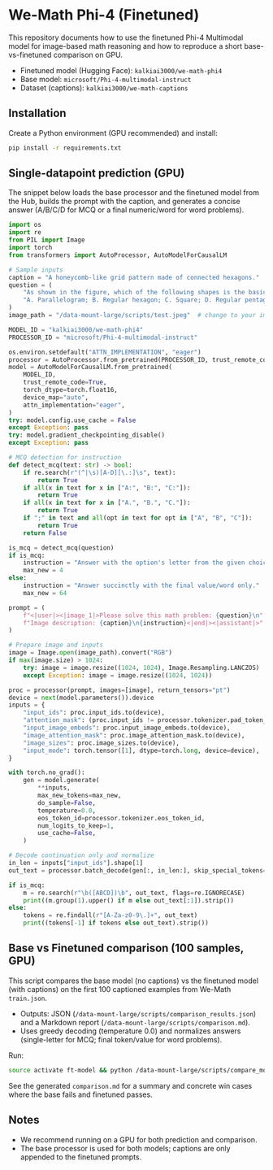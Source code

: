 # We-Math Phi-4 (Finetuned)

This repository documents how to use the finetuned Phi-4 Multimodal model for image-based math reasoning and how to reproduce a short base-vs-finetuned comparison on GPU.

- Finetuned model (Hugging Face): `kalkiai3000/we-math-phi4`
- Base model: `microsoft/Phi-4-multimodal-instruct`
- Dataset (captions): `kalkiai3000/we-math-captions`

## Installation

Create a Python environment (GPU recommended) and install:

```bash
pip install -r requirements.txt
```

## Single-datapoint prediction (GPU)

The snippet below loads the base processor and the finetuned model from the Hub, builds the prompt with the caption, and generates a concise answer (A/B/C/D for MCQ or a final numeric/word for word problems).

```python
import os
import re
from PIL import Image
import torch
from transformers import AutoProcessor, AutoModelForCausalLM

# Sample inputs
caption = "A honeycomb-like grid pattern made of connected hexagons."
question = (
    "As shown in the figure, which of the following shapes is the basic unit of a honeycomb? "
    "A. Parallelogram; B. Regular hexagon; C. Square; D. Regular pentagon"
)
image_path = "/data-mount-large/scripts/test.jpeg"  # change to your image path

MODEL_ID = "kalkiai3000/we-math-phi4"
PROCESSOR_ID = "microsoft/Phi-4-multimodal-instruct"

os.environ.setdefault("ATTN_IMPLEMENTATION", "eager")
processor = AutoProcessor.from_pretrained(PROCESSOR_ID, trust_remote_code=True)
model = AutoModelForCausalLM.from_pretrained(
    MODEL_ID,
    trust_remote_code=True,
    torch_dtype=torch.float16,
    device_map="auto",
    attn_implementation="eager",
)
try: model.config.use_cache = False
except Exception: pass
try: model.gradient_checkpointing_disable()
except Exception: pass

# MCQ detection for instruction
def detect_mcq(text: str) -> bool:
    if re.search(r"(^|\s)[A-D][\.:]\s", text):
        return True
    if all(x in text for x in ["A:", "B:", "C:"]):
        return True
    if all(x in text for x in ["A.", "B.", "C."]):
        return True
    if ";" in text and all(opt in text for opt in ["A", "B", "C"]):
        return True
    return False

is_mcq = detect_mcq(question)
if is_mcq:
    instruction = "Answer with the option's letter from the given choices directly."
    max_new = 4
else:
    instruction = "Answer succinctly with the final value/word only."
    max_new = 64

prompt = (
    f"<|user|><|image_1|>Please solve this math problem: {question}\n"
    f"Image description: {caption}\n{instruction}<|end|><|assistant|>"
)

# Prepare image and inputs
image = Image.open(image_path).convert("RGB")
if max(image.size) > 1024:
    try: image = image.resize((1024, 1024), Image.Resampling.LANCZOS)
    except Exception: image = image.resize((1024, 1024))

proc = processor(prompt, images=[image], return_tensors="pt")
device = next(model.parameters()).device
inputs = {
    "input_ids": proc.input_ids.to(device),
    "attention_mask": (proc.input_ids != processor.tokenizer.pad_token_id).long().to(device),
    "input_image_embeds": proc.input_image_embeds.to(device),
    "image_attention_mask": proc.image_attention_mask.to(device),
    "image_sizes": proc.image_sizes.to(device),
    "input_mode": torch.tensor([1], dtype=torch.long, device=device),
}

with torch.no_grad():
    gen = model.generate(
        **inputs,
        max_new_tokens=max_new,
        do_sample=False,
        temperature=0.0,
        eos_token_id=processor.tokenizer.eos_token_id,
        num_logits_to_keep=1,
        use_cache=False,
    )

# Decode continuation only and normalize
in_len = inputs["input_ids"].shape[1]
out_text = processor.batch_decode(gen[:, in_len:], skip_special_tokens=True, clean_up_tokenization_spaces=False)[0].strip()

if is_mcq:
    m = re.search(r"\b([ABCD])\b", out_text, flags=re.IGNORECASE)
    print((m.group(1).upper() if m else out_text[:1]).strip())
else:
    tokens = re.findall(r"[A-Za-z0-9\.]+", out_text)
    print((tokens[-1] if tokens else out_text).strip())
```

## Base vs Finetuned comparison (100 samples, GPU)

This script compares the base model (no captions) vs the finetuned model (with captions) on the first 100 captioned examples from We-Math `train.json`.

- Outputs: JSON (`/data-mount-large/scripts/comparison_results.json`) and a Markdown report (`/data-mount-large/scripts/comparison.md`).
- Uses greedy decoding (temperature 0.0) and normalizes answers (single-letter for MCQ; final token/value for word problems).

Run:

```bash
source activate ft-model && python /data-mount-large/scripts/compare_models.py
```

See the generated `comparison.md` for a summary and concrete win cases where the base fails and finetuned passes.

## Notes
- We recommend running on a GPU for both prediction and comparison.
- The base processor is used for both models; captions are only appended to the finetuned prompts.
